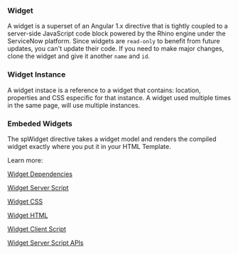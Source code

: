 ### Widget
A widget is a superset of an Angular 1.x directive that is tightly coupled to a server-side JavaScript code block powered by the Rhino engine under the ServiceNow platform.
Since widgets are `read-only` to benefit from future updates, you can't update their code. If you need to make major changes,
clone the widget and give it another `name` and `id`.

### Widget Instance
A widget instace is a reference to a widget that contains: location, properties and CSS especific for that instance. A widget used multiple times in the same page, will use multiple instances.


### Embeded Widgets
The spWidget directive takes a widget model and renders the compiled widget exactly where you put it in your HTML Template. 

Learn more: 

[Widget Dependencies](/Widget_Dependencies.md)

[Widget Server Script](/widget_server_script.md)

[Widget CSS](/widget_css.md)

[Widget HTML](/widget_html.md)

[Widget Client Script](/widget_client_script.md)

[Widget Server Script APIs](/widget_server_script_apis.md)
